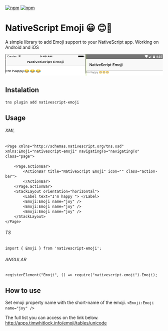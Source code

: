 [![npm](https://img.shields.io/npm/v/nativescript-emoji.svg)](https://www.npmjs.com/package/nativescript-emoji)
[![npm](https://img.shields.io/npm/dt/nativescript-emoji.svg?label=npm%20downloads)](https://www.npmjs.com/package/nativescript-emoji)

# NativeScript Emoji   😀 😊🚀 

A simple library to add Emoji support to your NativeScript app. Working on Android and iOS

![Emoji](emojiprintscreen.png)

## Instalation
`tns plugin add nativescript-emoji`

## Usage
###### XML 
```
<Page xmlns="http://schemas.nativescript.org/tns.xsd" xmlns:Emoji="nativescript-emoji" navigatingTo="navigatingTo" class="page">
  
    <Page.actionBar>
        <ActionBar title="NativeScript Emoji" icon="" class="action-bar">
        </ActionBar>
    </Page.actionBar>
    <StackLayout orientation="horizontal">
        <Label text="I'm happy "> </Label>
        <Emoji:Emoji name="joy" />
        <Emoji:Emoji name="joy" />
        <Emoji:Emoji name="joy" />
    </StackLayout>
</Page>
```

###### TS
```
import { Emoji } from 'nativescript-emoji';
```

###### ANGULAR
```
registerElement("Emoji", () => require("nativescript-emoji").Emoji);
```

## How to use
Set emoji property name with the short-name of the emoji.
`<Emoji:Emoji name="joy" />`

The full list you can access on the link below.
http://apps.timwhitlock.info/emoji/tables/unicode 



